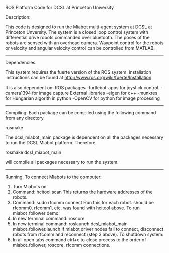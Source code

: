 ROS Platform Code for DCSL at Princeton University

Description:

This code is designed to run the Miabot multi-agent system at DCSL at Princeton Unversity. The system is a closed loop control system with differential drive robots commanded over bluetooth. The poses of the robots are sensed with an overhead camera. Waypoint control for the robots or velocity and angular velocity control can be controlled from MATLAB.

************************

Dependencies:

This system requires the fuerte version of the  ROS system. Installation instructions can be found at http://www.ros.org/wiki/fuerte/Installation.

It is also dependent on: 
ROS packages
 -turtlebot-apps for joystick control.
 -camera1394 for image capture
External libraries
 -eigen for c++
 -munkres for Hungarian algorith in python
 -OpenCV for python for image processing

************************

Compiling:
Each package can be compiled using the following command from any directory.

rosmake <package name>

The dcsl_miabot_main package is dependent on all the packages necessary to run the DCSL Miabot platform. Therefore,

rosmake dcsl_miabot_main

will compile all packages necessary to run the system.

************************

Running:
To connect Miabots to the computer:
1. Turn Miabots on
2. Command: hcitool scan
   This returns the hardware addresses of the robots.
3. Command: sudo rfcomm connect <serial port> <hardware address>
   Run this for each robot. <serial port> should be rfcomm0, rfcomm1, etc. <hardware address> was found with hcitool above.
To run miabot_follower demo:
4. In new terminal command: roscore
5. In new terminal command: roslaunch dcsl_miabot_main miabot_follower.launch
   If miabot driver nodes fail to connect, disconnect robots from rfcomm and reconnect (step 3 above).
To shutdown system:
6. In all open tabs command ctrl+c to close process to the order of miabot_follower, roscore, rfcomm connections.
